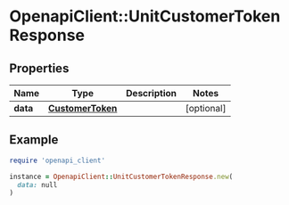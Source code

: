 # OpenapiClient::UnitCustomerTokenResponse

## Properties

| Name | Type | Description | Notes |
| ---- | ---- | ----------- | ----- |
| **data** | [**CustomerToken**](CustomerToken.md) |  | [optional] |

## Example

```ruby
require 'openapi_client'

instance = OpenapiClient::UnitCustomerTokenResponse.new(
  data: null
)
```

